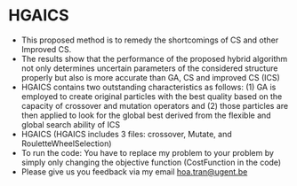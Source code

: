 # HGAICS
- This proposed method is to remedy the shortcomings of CS and other Improved CS.
- The results show that the performance of the proposed hybrid algorithm not only determines uncertain parameters of the considered structure properly but also is more accurate than GA, CS and improved CS (ICS)
- HGAICS contains two outstanding characteristics as follows: (1) GA is employed to create original particles with the best quality based on the capacity of crossover and mutation operators and (2) those particles are then applied to look for the global best derived from the flexible and global search ability of ICS
- HGAICS (HGAICS includes 3 files: crossover, Mutate, and RouletteWheelSelection)
- To run the code: You have to replace my problem to your problem by simply only changing the objective function (CostFunction in the code)
- Please give us you feedback via my email hoa.tran@ugent.be
